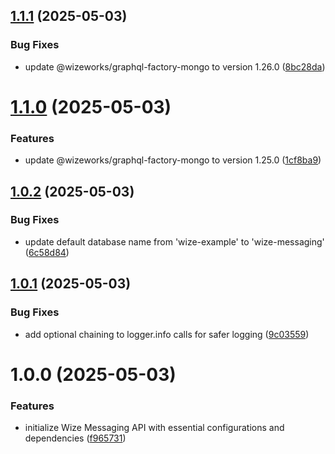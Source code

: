 ## [1.1.1](https://github.com/wize-works/wize-messaging/compare/v1.1.0...v1.1.1) (2025-05-03)


### Bug Fixes

* update @wizeworks/graphql-factory-mongo to version 1.26.0 ([8bc28da](https://github.com/wize-works/wize-messaging/commit/8bc28dae90580a31f56dcb61cccf8abf56b9c4e6))

# [1.1.0](https://github.com/wize-works/wize-messaging/compare/v1.0.2...v1.1.0) (2025-05-03)


### Features

* update @wizeworks/graphql-factory-mongo to version 1.25.0 ([1cf8ba9](https://github.com/wize-works/wize-messaging/commit/1cf8ba9054ad8f284f53a1569e84fb272f911651))

## [1.0.2](https://github.com/wize-works/wize-messaging/compare/v1.0.1...v1.0.2) (2025-05-03)


### Bug Fixes

* update default database name from 'wize-example' to 'wize-messaging' ([6c58d84](https://github.com/wize-works/wize-messaging/commit/6c58d8424e4b240eeb383882da4de77f86db316e))

## [1.0.1](https://github.com/wize-works/wize-messaging/compare/v1.0.0...v1.0.1) (2025-05-03)


### Bug Fixes

* add optional chaining to logger.info calls for safer logging ([9c03559](https://github.com/wize-works/wize-messaging/commit/9c03559c95629eacd7e990f6072b8721f917392e))

# 1.0.0 (2025-05-03)


### Features

* initialize Wize Messaging API with essential configurations and dependencies ([f965731](https://github.com/wize-works/wize-messaging/commit/f9657316b3fe7f224110b68eaccccf4d9a92f678))

